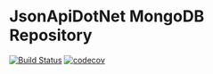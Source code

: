 # JsonApiDotNet MongoDB Repository

[![Build Status](https://travis-ci.com/mrnkr/JsonApiDotNetCore.MongoDb.svg?branch=master)](https://travis-ci.com/mrnkr/JsonApiDotNetCore.MongoDb)
[![codecov](https://codecov.io/gh/mrnkr/JsonApiDotNetCore.MongoDb/branch/master/graph/badge.svg)](https://codecov.io/gh/mrnkr/JsonApiDotNetCore.MongoDb)
